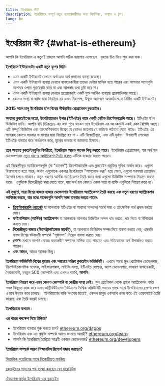 ```yaml
---
title: ইথেরিয়াম কী?
description: ইথেরিয়ামে সম্পূর্ণ নতুন ব্যবহারকারীদের জন্য নির্দেশিকা, সংস্থান ও টুল।
lang: bn
---
```


# ইথেরিয়াম কী? {#what-is-ethereum}

আপনি কি ইথেরিয়াম এ নতুন? তাহলে আপনি সঠিক জায়গায় এসেছেন। বৃহত্তর চিত্র দিয়ে শুরু করা যাক।

**ইথেরিয়াম ইন্টারনেটের একটি নতুন যুগের ভিত্তি:**

- এমন একটি ইন্টারনেট যেখানে অর্থ এবং অর্থ প্রদানের ব্যবস্থা রয়েছে।
- এমন একটি ইন্টারনেট ব্যবস্থা যেখানে ব্যবহারকারীরা তাদের ডেটার মালিক হতে পারেন এবং আপনার অ্যাপগুলি আপনার ওপরে গুপ্তচরবৃত্তি করে না এবং আপনার তথ্য চুরি করে না।
- এমন একটি ইন্টারনেট ব্যবস্থা যেখানে প্রত্যেকেরই একটি মুক্ত আর্থিক ব্যবস্থায় প্রবেশাধিকার আছে।
- কোনও সংস্থা বা ব্যক্তি দ্বারা নিয়ন্ত্রিত নয় এমন নিরপেক্ষ, উন্মুক্ত অ্যাক্সেস অবকাঠামোতে নির্মিত একটি ইন্টারনেট।

**2015 সালে চালু ইথেরিয়াম হ'ল বিশ্বের শীর্ষস্থানীয় প্রোগ্রামেবল ব্লকচেইন।**

**অন্যান্য ব্লকচেইনের মতো, ইথেরিয়ামেরও ইথার (ইটিএইচ) নামে একটি নেটিভ ক্রিপ্টোকারেন্সি আছে।** ইটিএইচ হ'ল ডিজিটাল মানি। আপনি যদি [বিটকয়েন](http://bitcoin.org/)-এর কথা শুনে থাকেন তবে ইথেরিয়াম এর অনেকগুলি একই রকম বৈশিষ্ট্য আছে। এটি সম্পূর্ণ ডিজিটাল এবং তাৎক্ষণিকভাবে বিশ্বের যে কোনও জায়গায় যে কাউকে পাঠানো যেতে পারে। ইটিএইচ এর সরবরাহ কোনও সরকার বা সংস্থার দ্বারা নিয়ন্ত্রিত হয় না - এটি বিকেন্দ্রীভূত, এবং এটি দুর্লভ। বিশ্বব্যাপী লোকেরা ইটিএইচ ব্যবহার করে অর্থপ্রদান করে, মূল্যের ভান্ডার বা জামানত হিসাবে।

**তবে অন্যান্য ব্লকচেইনগুলির বিপরীতে, ইথেরিয়াম আরও অনেক কিছু করতে পারে।** ইথেরিয়াম প্রোগ্রামেবল, যার অর্থ হল ডেভেলপাররা [ নতুন ধরণের অ্যাপ্লিকেশন তৈরি করতে](/apps/) এটিকে ব্যবহার করতে পারেন।

এই বিকেন্দ্রীভূত অ্যাপ্লিকেশনগুলি (বা "ড্যাপস") ক্রিপ্টোকারেন্সি এবং ব্লকচেইন প্রযুক্তির সুবিধা অর্জন করে। এগুলো বিশ্বাসযোগ্য হতে পারে, অর্থাৎ এগুলোকে একবার ইথেরিয়ামে "আপলোড করা" হয়ে গেলে, এগুলো সবসময় প্রোগ্রামড হিসেবে চলতে থাকবে। নতুন ধরণের আর্থিক অ্যাপ্লিকেশন তৈরি করার জন্য এগুলো ডিজিটাল সম্পদকে নিয়ন্ত্রণ করতে পারে। এগুলিকে বিকেন্দ্রীভূত করা যেতে পারে, যার অর্থ হল কোনও একক সত্তা বা ব্যক্তি এগুলিকে নিয়ন্ত্রণ করে না।

**এই মুহূর্তে, সারা বিশ্বের হাজার হাজার ডেভেলপার ইথেরিয়ামে অ্যাপ্লিকেশন তৈরি করছে এবং নতুন ধরণের অ্যাপ্লিকেশন আবিষ্কার করছে, যার মধ্যে অনেকগুলি আপনি আজ ব্যবহার করতে পারেন:**

- **[ক্রিপ্টোকারেন্সি ওয়ালেট](/wallets/)** যা আপনাকে ইটিএইচ বা অন্যান্য সম্পদের সাথে সস্তা ও তাৎক্ষণিক অর্থ প্রদান করতে দেয়।
- **ফাইনান্সিয়াল (আর্থিক) অ্যাপ্লিকেশন** যা আপনাকে আপনার ডিজিটাল সম্পদ ধার করতে, ধার দিতে বা বিনিয়োগ করতে দেয়।
- **বিকেন্দ্রীভূত বাজার (ডিসেন্ট্রালাইজেড মার্কেট)**, যা আপনাকে ডিজিটাল সম্পদ নিয়ে ব্যবসা করতে দেয়, এমনকি বাস্তব বিশ্বের ঘটনাবলী সম্পর্কে "পূর্বাভাস" নিয়েও ব্যবসা করতে দেয়।
- **গেমস** যেখানে আপনি গেমের অভ্যন্তরীণ সম্পদের মালিক হতে পারবেন এবং সত্যিকারের অর্থ উপার্জনও করতে পারেন।
- **এবং আরও,** আরও অনেক কিছু।

**ইথেরিয়াম কমিউনিটি বিশ্বের বৃহত্তম এবং সবচেয়ে সক্রিয় ব্লকচেইন কমিউনিটি।** এখানে আছে মূল প্রোটোকল ডেভেলপার, ক্রিপ্টোইকোনমিক গবেষক, সাইফারপাঙ্কস, মাইনিং সংস্থা, ইটিএইচ হোল্ডার, অ্যাপ ডেভেলপার, সাধারণ ব্যবহারকারী, নৈরাজ্যবাদী, ফরচুন 500 কোম্পানি এবং এখনও অবধি, **আপনি**।

**ইথেরিয়াম নিয়ন্ত্রণ করে এমন কোনও কোম্পানি বা কেন্দ্রীয় সংস্থা নেই।** মূল প্রোটোকল থেকে গ্রাহক অ্যাপ্লিকেশন পর্যন্ত সমস্ত কিছুতে কাজ করে এমন কন্ট্রিবিউটরদের বৈচিত্র্যময় বৈশ্বিক কমিউনিটি সময়ের সাথে সাথে ইথেরিয়ামের রক্ষণাবেক্ষণ ও মান উন্নয়ন করে চলেছে। ইথেরিয়ামের বাকি অংশের মতোই, একদল মানুষ একসাথে কাজ করে এই ওয়েবসাইট তৈরি করেছে এবং তৈরি করেই চলছে।

**ইথেরিয়ামে স্বাগতম।**

**এর পরের পদক্ষেপ নিয়ে চিন্তিত?**

- ইথেরিয়াম ব্যবহার শুরু করতে চান? [ethereum.org/dapps](/apps/)
- ইথেরিয়াম এবং এর প্রযুক্তি সম্পর্কে আরও জানতে আগ্রহী? [ethereum.org/learn](/learn/)
- আপনি কি ইথেরিয়াম তৈরিতে আগ্রহী একজন ডেভেলপার? [ethereum.org/developers](/developers/)

**ইথেরিয়াম সম্পর্কে আরও শিক্ষানবিস রিসোর্স সন্ধান করছেন?**

[ভিতালিক বুতেরিনের সাথে বিকেন্দ্রীভূত সবকিছু](https://youtu.be/WSN5BaCzsbo)

<YouTube id="WSN5BaCzsbo" />

[ব্লকচেইনের সামনের পথ ব্যাখ্যা করছেন বেন হরোয়িটজ](https://www.youtube.com/watch?v=l9jvKWKmRfs&feature=youtu.be)

<YouTube id="l9jvKWKmRfs" />

[টেকক্রাঞ্চ কর্তৃক ইথেরিয়াম-এর ব্লকচেইন](https://www.youtube.com/watch?v=WfULutvxvzY)

<YouTube id="WfULutvxvzY" />
